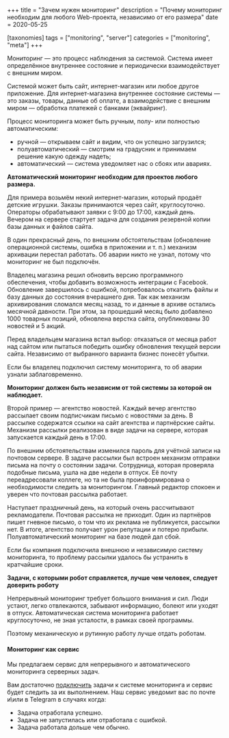 +++
title = "Зачем нужен мониторинг"
description = "Почему мониторинг необходим для любого Web-проекта, независимо от его размера"
date = 2020-05-25

[taxonomies]
tags = ["monitoring", "server"]
categories = ["monitoring", "meta"]
+++

Мониторинг — это процесс наблюдения за системой. Система имеет определённое внутреннее состояние и 
периодически взаимодействует с внешним миром. 

Системой может быть сайт, интернет-магазин или любое другое приложение.
Для интернет-магазина внутреннее состояние системы — это заказы, товары, данные об оплате, а взаимодействие 
с внешним миром — обработка платежей с банками (эквайринг).   

Процесс мониторинга может быть ручным, полу- или полностью автоматическим:
- ручной — открываем сайт и видим, что он успешно загрузился; 
- полуавтоматический — смотрим на градусник и принимаем решение какую одежду надеть;
- автоматический — система уведомляет нас о сбоях или авариях.

**Автоматический мониторинг необходим для проектов любого размера.**

Для примера возьмём некий интернет-магазин, который продаёт детские игрушки. 
Заказы принимаются через сайт, круглосуточно. Операторы обрабатывают заявки с 9:00 до 17:00, каждый день. 
Вечером на сервере стартует задача для создания резервной копии базы данных и файлов сайта.

В один прекрасный день, по внешним обстоятельствам (обновление операционной системы, ошибка в приложении и т. п.) 
механизм архивации перестал работать. Об аварии никто не узнал, потому что мониторинг не был подключён.  

Владелец магазина решил обновить версию программного обеспечения, чтобы добавить возможность интеграции с Facebook. 
Обновление завершилось с ошибкой, потребовалось откатить файлы и базу данных до состояния вчерашнего дня. 
Так как механизм архивирования сломался месяц назад, то и данные в архиве 
остались месячной давности. При этом, за прошедший месяц было добавлено 1000 товарных позиций, обновлена верстка сайта, 
опубликованы 30 новостей и 5 акций.

Перед владельцем магазина встал выбор: отказаться от месяца работ над сайтом или пытаться победить ошибку обновления
текущей версии сайта. Независимо от выбранного варианта бизнес понесёт убытки.

Если бы владелец подключил систему мониторинга, то об аварии узнали заблаговременно.
 
**Мониторинг должен быть независим от той системы за которой он наблюдает.**

Второй пример — агентство новостей. Каждый вечер агентство рассылает своим подписчикам письмо с новостями за день.
В рассылке содержатся ссылки на сайт агентства и партнёрские сайты. Механизм рассылки реализован в виде задачи 
на сервере, которая запускается каждый день в 17:00. 

По внешним обстоятельствам изменился пароль для учётной записи на почтовом сервере. 
В задаче рассылки был встроен механизм отправки письма на почту о состоянии задачи. 
Сотрудница, которая проверяла подобные письма, ушла на две недели в отпуск. Её почту переадресовали коллеге, но та 
не была проинформирована о необходимости следить за мониторингом. Главный редактор спокоен и уверен 
что почтовая рассылка работает.

Наступает праздничный день, на который очень рассчитывают рекламодатели. Почтовая рассылка не приходит.
Один из партнёров пишет гневное письмо, о том что их реклама не публикуется, рассылки нет. 
В итоге, агентство получает урон репутации и потерю прибыли. Полуавтоматический мониторинг на базе людей дал сбой.

Если бы компания подключила внешнюю и независимую систему мониторинга, то проблему рассылки удалось бы устранить 
в кратчайшие сроки.

**Задачи, с которыми робот справляется, лучше чем человек, следует доверить роботу**

Непрерывный мониторинг требует большого внимания и сил. 
Люди устают, легко отвлекаются, забывают информацию, болеют или уходят в отпуск.
Автоматическая система мониторинга работает круглосуточно, не зная усталости, в рамках своей программы.

Поэтому механическую и рутинную работу лучше отдать роботам. 

#### Мониторинг как сервис

Мы предлагаем сервис для непрерывного и автоматического мониторинга серверных задач.

Вам достаточно [подключить](https://docs.cronbox.ru/getting-started/) задачи к системе мониторинга и 
сервис будет следить за их выполнением. Наш сервис уведомит вас по почте и\или в Telegram в случаях когда:
- Задача отработала успешно.
- Задача не запустилась или отработала с ошибкой.
- Задача работала дольше чем обычно. 
